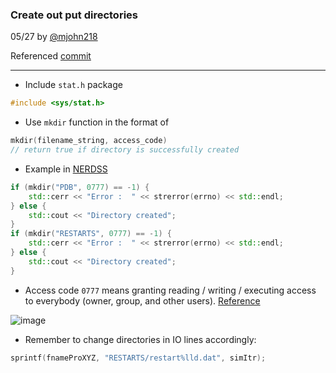 ### Create out put directories

05/27 by [@mjohn218](https://github.com/mjohn218)

Referenced [commit](https://github.com/mjohn218/nerdss_development/commit/f4bd6514437ac3311148f141435c6ffad541cb38)
____________

- Include `stat.h` package
```cpp
#include <sys/stat.h>
```
- Use `mkdir` function in the format of
```cpp
mkdir(filename_string, access_code)
// return true if directory is successfully created
```
- Example in [NERDSS](https://github.com/mjohn218/nerdss_development/commit/f4bd6514437ac3311148f141435c6ffad541cb38#diff-a8351967ac28f8ef7bdd757e29b568681d26ce40ac94975755a58bdbb6e43600)
```cpp
if (mkdir("PDB", 0777) == -1) {
    std::cerr << "Error :  " << strerror(errno) << std::endl;
} else {
    std::cout << "Directory created";
}
if (mkdir("RESTARTS", 0777) == -1) {
    std::cerr << "Error :  " << strerror(errno) << std::endl;
} else {
    std::cout << "Directory created";
}
```
- Access code `0777` means granting reading / writing / executing access to everybody (owner, group, and other users). [Reference](https://digitalfortress.tech/php/difference-file-mode-0777-vs-777/)

![image](https://user-images.githubusercontent.com/44514233/172945323-e13c4fe7-add6-46bc-99ce-5bde6d33ea30.png)

- Remember to change directories in IO lines accordingly:
```cpp
sprintf(fnameProXYZ, "RESTARTS/restart%lld.dat", simItr);
```
